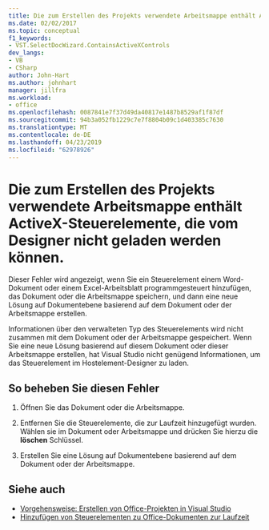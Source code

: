 ```yaml
---
title: Die zum Erstellen des Projekts verwendete Arbeitsmappe enthält ActiveX-Steuerelemente, die vom Designer nicht geladen werden können.
ms.date: 02/02/2017
ms.topic: conceptual
f1_keywords:
- VST.SelectDocWizard.ContainsActiveXControls
dev_langs:
- VB
- CSharp
author: John-Hart
ms.author: johnhart
manager: jillfra
ms.workload:
- office
ms.openlocfilehash: 0087841e7f37d49da40817e1487b8529af1f87df
ms.sourcegitcommit: 94b3a052fb1229c7e7f8804b09c1d403385c7630
ms.translationtype: MT
ms.contentlocale: de-DE
ms.lasthandoff: 04/23/2019
ms.locfileid: "62978926"
---
```

# <a name="the-workbook-used-to-create-this-project-contains-activex-controls-that-the-designer-cannot-load"></a>Die zum Erstellen des Projekts verwendete Arbeitsmappe enthält ActiveX-Steuerelemente, die vom Designer nicht geladen werden können.
  Dieser Fehler wird angezeigt, wenn Sie ein Steuerelement einem Word-Dokument oder einem Excel-Arbeitsblatt programmgesteuert hinzufügen, das Dokument oder die Arbeitsmappe speichern, und dann eine neue Lösung auf Dokumentebene basierend auf dem Dokument oder der Arbeitsmappe erstellen.

 Informationen über den verwalteten Typ des Steuerelements wird nicht zusammen mit dem Dokument oder der Arbeitsmappe gespeichert. Wenn Sie eine neue Lösung basierend auf diesem Dokument oder dieser Arbeitsmappe erstellen, hat Visual Studio nicht genügend Informationen, um das Steuerelement im Hostelement-Designer zu laden.

## <a name="to-correct-this-error"></a>So beheben Sie diesen Fehler

1. Öffnen Sie das Dokument oder die Arbeitsmappe.

2. Entfernen Sie die Steuerelemente, die zur Laufzeit hinzugefügt wurden. Wählen sie im Dokument oder Arbeitsmappe und drücken Sie hierzu die **löschen** Schlüssel.

3. Erstellen Sie eine Lösung auf Dokumentebene basierend auf dem Dokument oder der Arbeitsmappe.

## <a name="see-also"></a>Siehe auch
- [Vorgehensweise: Erstellen von Office-Projekten in Visual Studio](../vsto/how-to-create-office-projects-in-visual-studio.md)
- [Hinzufügen von Steuerelementen zu Office-Dokumenten zur Laufzeit](../vsto/adding-controls-to-office-documents-at-run-time.md)
